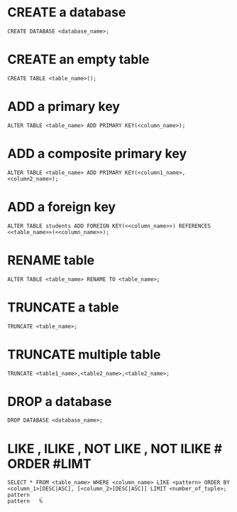 # CREATE a database
```
CREATE DATABASE <database_name>;
```

# CREATE an empty table
```
CREATE TABLE <table_name>();
```

# ADD a primary key
```
ALTER TABLE <table_name> ADD PRIMARY KEY(<column_name>);
```

# ADD a composite primary key
```
ALTER TABLE <table_name> ADD PRIMARY KEY(<column1_name>, <column2_name>);
```

# ADD a foreign key
```
ALTER TABLE students ADD FOREIGN KEY(<<column_name>>) REFERENCES <<table_name>>(<<column_name>>);
```

# RENAME table
```
ALTER TABLE <table_name> RENAME TO <table_name>;
```

# TRUNCATE a table
```
TRUNCATE <table_name>;
```

# TRUNCATE multiple table
```
TRUNCATE <table1_name>,<table2_name>,<table2_name>;
```

# DROP a database
```
DROP DATABASE <database_name>;
```

# LIKE , ILIKE , NOT LIKE , NOT ILIKE # ORDER #LIMT
```
SELECT * FROM <table_name> WHERE <column_name> LIKE <pattern> ORDER BY <column_1>[DESC|ASC], [<column_2>[DESC|ASC]] LIMIT <number_of_tuple>;  
pattern   _
pattern   %
```




